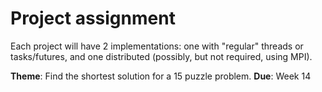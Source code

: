 # Project assignment

Each project will have 2 implementations: one with "regular" threads or tasks/futures, and one distributed (possibly, but not required, using MPI).

**Theme**: Find the shortest solution for a 15 puzzle problem.
**Due**: Week 14
